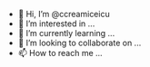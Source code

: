- 👋 Hi, I’m @ccreamiceicu
- 👀 I’m interested in ...
- 🌱 I’m currently learning ...
- 💞️ I’m looking to collaborate on ...
- 📫 How to reach me ...

<!---
ccreamiceicu/ccreamiceicu is a ✨ special ✨ repository because its `README.md` (this file) appears on your GitHub profile.
You can click the Preview link to take a look at your changes.
--->
